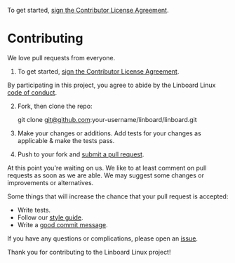 To get started, <a href="https://www.clahub.com/agreements/linboard/linboard">sign the Contributor License Agreement</a>.

# Contributing

We love pull requests from everyone.

1. To get started, <a href="https://www.clahub.com/agreements/linboard/linboard">sign the Contributor License Agreement</a>.

By participating in this project, you
agree to abide by the Linboard Linux [code of conduct].

[code of conduct]: https://github.com/linboard/linboard/open-source-code-of-conduct.md

2. Fork, then clone the repo:

    git clone git@github.com:your-username/linboard/linboard.git


3. Make your changes or additions. Add tests for your changes as applicable & make the tests pass.

4. Push to your fork and [submit a pull request][pr].

[pr]: https://github.com/linboard/linboard/compare/

At this point you're waiting on us. We like to at least comment on pull requests
as soon as we are able. We may suggest some changes or improvements or alternatives.

Some things that will increase the chance that your pull request is accepted:

* Write tests.
* Follow our [style guide][style].
* Write a [good commit message][commit].

If you have any questions or complications, please open an [issue](https://github.com/linboard/linboard/issues).

Thank you for contributing to the Linboard Linux project!

[style]: https://github.com/thoughtbot/guides/tree/master/style
[commit]: http://tbaggery.com/2008/04/19/a-note-about-git-commit-messages.html

